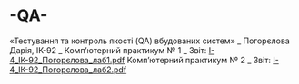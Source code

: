 # -QA-
«Тестування та контроль якості (QA) вбудованих 
систем» _ Погорєлова Дарія, ІК-92 _
Комп’ютерний практикум № 1 _
Звіт: 
[I-4_ІК-92_Погорєлова_лаб1.pdf](https://github.com/Astrateia/-QA-/files/9687213/I-4_.-92_._.1.pdf)
Комп’ютерний практикум № 2  _ Звіт: [I-4_ІК-92_Погорєлова_лаб2.pdf](https://github.com/Astrateia/-QA-/files/9795299/I-4_.-92_._.2.pdf)
